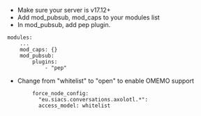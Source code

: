 * Make sure your server is v17.12+ 
* Add mod_pubsub, mod_caps to your modules list
* In mod_pubsub, add pep plugin.
```
modules:
    ...
    mod_caps: {}
    mod_pubsub:
        plugins:
            - "pep"
```
* Change from "whitelist" to "open" to enable OMEMO support
```
        force_node_config:
          "eu.siacs.conversations.axolotl.*":
          access_model: whitelist
```
